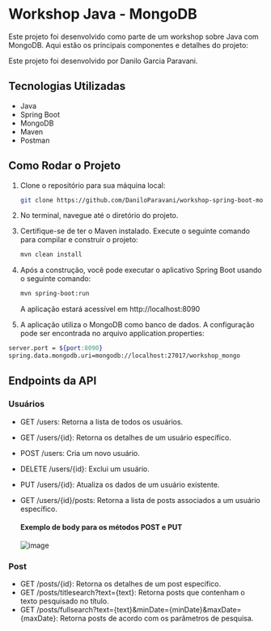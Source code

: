 # Workshop Java - MongoDB

Este projeto foi desenvolvido como parte de um workshop sobre Java com MongoDB. Aqui estão os principais componentes e detalhes do projeto:

Este projeto foi desenvolvido por Danilo Garcia Paravani.

## Tecnologias Utilizadas
- Java
- Spring Boot
- MongoDB
- Maven
- Postman

## Como Rodar o Projeto
1. Clone o repositório para sua máquina local:
   ```bash
   git clone https://github.com/DaniloParavani/workshop-spring-boot-mongodb.git
   ```


1. No terminal, navegue até o diretório do projeto.


2. Certifique-se de ter o Maven instalado. Execute o seguinte comando para compilar e construir o projeto:
   ```bash
   mvn clean install
   ```


3. Após a construção, você pode executar o aplicativo Spring Boot usando o seguinte comando:
   ```bash
   mvn spring-boot:run
    ```
   A aplicação estará acessível em http://localhost:8090


4. A aplicação utiliza o MongoDB como banco de dados. A configuração pode ser encontrada no arquivo application.properties:
  ```bash
  server.port = ${port:8090}
  spring.data.mongodb.uri=mongodb://localhost:27017/workshop_mongo
  ```

   
## Endpoints da API

### Usuários

- GET /users: Retorna a lista de todos os usuários.
- GET /users/{id}: Retorna os detalhes de um usuário específico.
- POST /users: Cria um novo usuário.
- DELETE /users/{id}: Exclui um usuário.
- PUT /users/{id}: Atualiza os dados de um usuário existente.
- GET /users/{id}/posts: Retorna a lista de posts associados a um usuário específico.

  #### Exemplo de body para os métodos POST e PUT
  
  ![image](https://github.com/DaniloParavani/workshop-spring-boot-mongodb/assets/87047957/472c3d4e-c545-4d6a-bc71-570405c0aecc)


### Post

- GET /posts/{id}: Retorna os detalhes de um post específico.
- GET /posts/titlesearch?text={text}: Retorna posts que contenham o texto pesquisado no título.
- GET /posts/fullsearch?text={text}&minDate={minDate}&maxDate={maxDate}: Retorna posts de acordo com os parâmetros de pesquisa.
